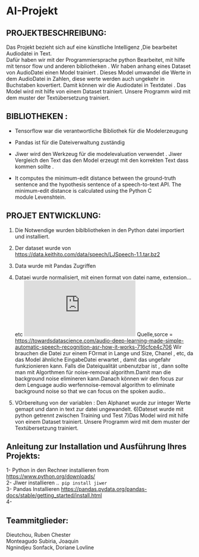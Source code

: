 # AI-Projekt

## PROJEKTBESCHREIBUNG: ##
Das Projekt  bezieht sich auf eine künstliche Intelligenz ,Die bearbeitet Audiodatei in Text.  
Dafür haben wir mit der Programmiersprache  python  Bearbeitet, mit hilfe mit tensor flow und anderen bibliotheken .
Wir haben anhang eines Dataset von AudioDatei einen Model trainiert . Dieses Model umwandel die Werte in dem AudioDatei in Zahlen,
diese werte  werden auch ungekehr in Buchstaben kovertiert. Damit können wir die Audiodatei  in  Textdatei . 
Das Model wird mit hilfe von einem Dataset trainiert. Unsere Programm wird mit dem muster  der Textúbersetzung trainiert.



## BIBLIOTHEKEN : ##

- Tensorflow war die verantwortliche Bibliothek für die Modelerzeugung 

* Pandas ist für die Dateiverwaltung zuständig 

* Jiwer wird den Werkzeug für die modelevaluation  verwendet . Jiwer Vergleich den Text das den Model erzeugt mit den korrekten Text  dass kommen sollte .

- It computes the minimum-edit distance between the ground-truth sentence and the hypothesis sentence of a speech-to-text API. The minimum-edit distance is calculated using the Python C module Levenshtein.


## PROJET ENTWICKLUNG: ## 
1)  Die Notwendige wurden  biblbliotheken in den Python datei importiert und installiert. 
2)  Der dataset wurde  von  https://data.keithito.com/data/speech/LJSpeech-1.1.tar.bz2
3) Data wurde mit Pandas Zugriffen
4) Dataei wurde normalisiert, mit einen format von datei name, extension... etc 
![DIagramm ](https://github.com/JOAQ223/AI-Projekt/edit/main/README.md)
Quelle,sorce = https://towardsdatascience.com/audio-deep-learning-made-simple-automatic-speech-recognition-asr-how-it-works-716cfce4c706
Wir brauchen die Datei zur  einem FOrmat in Lange und Size, Chanel , etc, da das Model  ähnliche EingabeDatei erwartet , damit das ungefahr funkzionieren kann.
Falls die Dateiqualität unbenutzbar ist , dann sollte man mit Algorthmen für noise-removal algorithm.Damit man die  background noise elimineren kann.Danach können wir den  focus  zur dem  Lenguage audio werfennoise-removal algorithm to eliminate background noise so that we can focus on the spoken audio..

5) VOrbereitung von der variablen : Den Alphanet wurde zur integer Werte gemapt und dann in text zur datei ungewandelt.
6)Dateset wurde  mit python getrennt zwischen Training und  Test 
7)Das Model wird mit hilfe von einem Dataset trainiert. Unsere Programm wird mit dem muster  der Textúbersetzung trainiert.



## Anleitung zur Installation und Ausführung Ihres Projekts:

 1- Python  in den Rechner installieren from https://www.python.org/downloads/ <br/>
 2-  JIwer  installieren ..`` pip install jiwer`` <br/>
 3-  Pandas Installieren https://pandas.pydata.org/pandas-docs/stable/getting_started/install.html <br/>
 4-
 



## Teammitglieder:

Dieutchou, Ruben Chester <br/>
Monteagudo Subiria, Joaquin <br/>
Ngnindjeu Sonfack, Doriane Lovline <br/>
